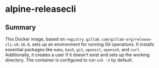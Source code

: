 # alpine-releasecli

## Summary

This Docker image, based on `registry.gitlab.com/gitlab-org/release-cli:v0.16.0`, sets up an environment for running Git operations. It installs essential packages like `make`, `bash`, `git`, `openssl`, `openssh`, and `curl`. Additionally, it creates a user if it doesn't exist and sets up the working directory. The container is configured to run `ssh -V` by default.
